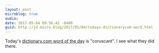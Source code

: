 ```yaml
---
layout: post
microblog: true
audio: 
date: 2017-05-04 09:56:42 -0400
guid: http://jd.micro.blog/2017/05/04/todays-dictionarycom-word.html
---
```

Today's [dictionary.com word of the day](http://www.dictionary.com/wordoftheday/2017/05/04/coruscant) is "coruscant". I see what they did there.
